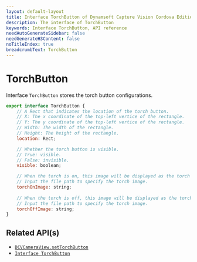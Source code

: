 ```yaml
---
layout: default-layout
title: Interface TorchButton of Dynamsoft Capture Vision Cordova Edition
description: The interface of TorchButton
keywords: Interface TorchButton, API reference
needAutoGenerateSidebar: false
needGenerateH3Content: false
noTitleIndex: true
breadcrumbText: TorchButton
---
```


# TorchButton

Interface `TorchButton` stores the torch button configurations.

```js
export interface TorchButton {
    // A Rect that indicates the location of the torch button.
    // X: The x coordinate of the top-left vertice of the rectangle.
    // Y: The y coordinate of the top-left vertice of the rectangle.
    // Width: The width of the rectangle.
    // Height: The height of the rectangle.
    location: Rect;

    // Whether the torch button is visible.
    // True: visible.
    // False: invisible.
    visible: boolean;

    // When the torch is on, this image will be displayed as the torch image.
    // Input the file path to specify the torch image.
    torchOnImage: string;
    
    // When the torch is off, this image will be displayed as the torch image.
    // Input the file path to specify the torch image.
    torchOffImage: string;
}
```

## Related API(s)

- [`DCVCameraView.setTorchButton`](camera-view.md#settorchbutton)
- [`Interface TorchButton`](interface-torch-button.md)
